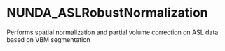 # NUNDA_ASLRobustNormalization
Performs spatial normalization and partial volume correction on ASL data based on VBM segmentation
